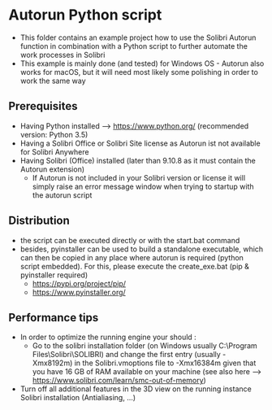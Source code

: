 # Autorun Python script

* This folder contains an example project how to use the Solibri Autorun function in combination with a Python script to further automate the work processes in Solibri
* This example is mainly done (and tested) for Windows OS - Autorun also works for macOS, but it will need most likely some polishing in order to work the same way

## Prerequisites

* Having Python installed --> https://www.python.org/ (recommended version: Python 3.5)
* Having a Solibri Office or Solibri Site license as Autorun ist not available for Solibri Anywhere
* Having Solibri (Office) installed (later than 9.10.8 as it must contain the Autorun extension)
	* If Autorun is not included in your Solibri version or license it will simply raise an error message window when trying to startup with the autorun script

## Distribution

* the script can be executed directly or with the start.bat command 
* besides, pyinstaller can be used to build a standalone executable, which can then be copied in any place where autorun is required (python script embedded). For this, please execute the create_exe.bat (pip & pyinstaller required)
  * https://pypi.org/project/pip/ 
  * https://www.pyinstaller.org/

## Performance tips 
* In order to optimize the running engine your should :
	* Go to the solibri installation folder (on Windows usually C:\Program Files\Solibri\SOLIBRI) and change the first entry (usually -Xmx8192m) in the Solibri.vmoptions file to -Xmx16384m given that you have 16 GB of RAM available on your machine (see also here --> https://www.solibri.com/learn/smc-out-of-memory) 
* Turn off all additional features in the 3D view on the running instance Solibri installation (Antialiasing, ...)

